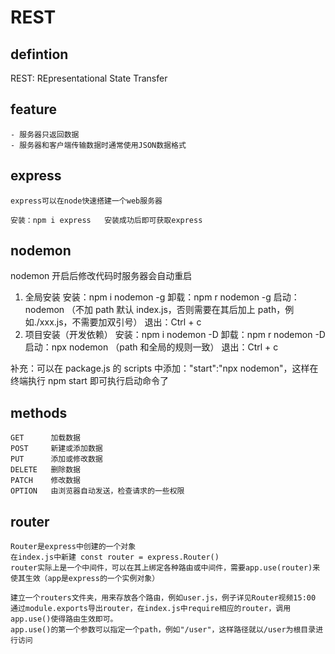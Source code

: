 # REST

## defintion

REST: REpresentational State Transfer

## feature

    - 服务器只返回数据
    - 服务器和客户端传输数据时通常使用JSON数据格式

## express

    express可以在node快速搭建一个web服务器

    安装：npm i express   安装成功后即可获取express

## nodemon

nodemon 开启后修改代码时服务器会自动重启

1. 全局安装
   安装：npm i nodemon -g
   卸载：npm r nodemon -g
   启动：nodemon （不加 path 默认 index.js，否则需要在其后加上 path，例如./xxx.js，不需要加双引号）
   退出：Ctrl + c
2. 项目安装（开发依赖）
   安装：npm i nodemon -D
   卸载：npm r nodemon -D
   启动：npx nodemon （path 和全局的规则一致）
   退出：Ctrl + c

补充：可以在 package.js 的 scripts 中添加："start":"npx nodemon"，这样在终端执行 npm start 即可执行启动命令了

## methods

    GET      加载数据
    POST     新建或添加数据
    PUT      添加或修改数据
    DELETE   删除数据
    PATCH    修改数据
    OPTION   由浏览器自动发送，检查请求的一些权限

## router

    Router是express中创建的一个对象
    在index.js中新建 const router = express.Router()
    router实际上是一个中间件，可以在其上绑定各种路由或中间件，需要app.use(router)来使其生效（app是express的一个实例对象）

    建立一个routers文件夹，用来存放各个路由，例如user.js，例子详见Router视频15:00
    通过module.exports导出router，在index.js中require相应的router，调用app.use()使得路由生效即可。
    app.use()的第一个参数可以指定一个path，例如"/user"，这样路径就以/user为根目录进行访问
